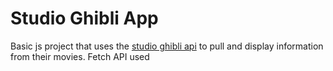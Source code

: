 # Studio Ghibli App

Basic js project that uses the [studio ghibli api](https://ghibliapi.herokuapp.com/) to pull and display information from their movies. Fetch API used

